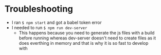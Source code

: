 # Troubleshooting
* I ran `$ npm start` and got a babel token error
* I needed to run `$ npm run dev-server`
    - This happens because you need to generate the js files with a build before running whereas dev-server doesn't need to create files as it does everthing in memory and that is why it is so fast to develop with
